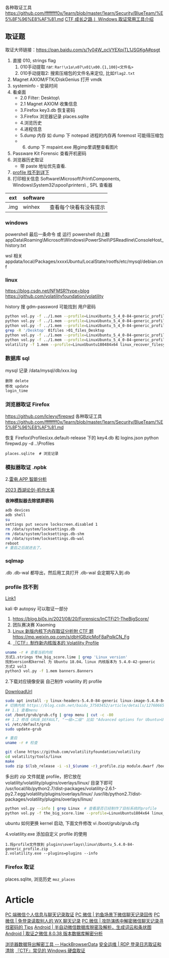 各种取证工具 https://github.com/ffffffff0x/1earn/blob/master/1earn/Security/BlueTeam/%E5%8F%96%E8%AF%81.md
[CTF 成长之路丨 Windows 取证常用工具介绍](https://mp.weixin.qq.com/s/e1HzaeoKQLplGbmKN6cWYA)

## 取证题

取证大师链接：https://pan.baidu.com/s/1y04W_ocVYEXpiTL1JSGKgA#psgt

1. 直接 010, strings flag
   1. 010手动提取 rar: `Rar!\x1a\x07\x01\x00.{1,100}<文件名>`
   1. 010手动提取2: 搜索压缩包的文件名来定位, 比如`flag2.txt`
1. Magnet AXIOM/FTK/DiskGenius 打开 vmdk
1. systeminfo - 安装时间
1. 看桌面
   - 2.0 Filter: Desktop\
   - 2.1 Magnet AXIOM 收集信息
   - 3.Firefox key3.db 恢复密码
   - 3.Firefox 浏览器记录 places.sqlite
   - 4.浏览历史
   - 4.进程信息
   - 5.dump 内存 如 dump 下 notepad 进程的内存再 foremost 可能得压缩包
   - 6. dump 下 mspaint.exe 用gimp里调整查看图片
2. Passware Kit Forensic 查看开机密码
1. 浏览器历史取证
   - 带 paste 地址优先查看.
1. [profile 找不到详下 ](#profile-找不到)
1. 打印相关信息 Software\Microsoft\Print\Components, Windows\System32\spool\printers\ , SPL 查看器

| ext  | software |                        |
| ---- | -------- | ---------------------- |
| .img | winhex   | 查看每个块看有没有提示 |

### windows

powershell 最后一条命令 或 运行 powershell 向上翻
appData\Roaming\Microsoft\Windows\PowerShell\PSReadline\ConsoleHost_history.txt

wsl 相关
appdata/local/Packages/xxxxUbuntu/LocalState/rootfs/etc/mysql/debian.cnf

### linux

https://blog.csdn.net/NFMSR?type=blog
https://github.com/volatilityfoundation/volatility

history
搜 gdm-password 可能找到 用户密码

```sh
python vol.py -f ../1.mem --profile=LinuxUbuntu_5_4_0-84-generic_profilex64 linux_banner
python vol.py -f ../1.mem --profile=LinuxUbuntu_5_4_0-84-generic_profilex64 linux_bash >02_bash
python vol.py -f ../1.mem --profile=LinuxUbuntu_5_4_0-84-generic_profilex64 linux_enumerate_files >01files
grep -R '/Desktop' 01files >01_files_Desktop
python vol.py -f ../1.mem --profile=LinuxUbuntu_5_4_0-84-generic_profilex64 linux_find_file -F "/home/bob/Desktop/app.py"
python vol.py -f ../1.mem --profile=LinuxUbuntu_5_4_0-84-generic_profilex64 linux_find_file -i 0xffff97ce37a94568 -O secret.zip
volatility -f 1.mem --profile=LinuxUbuntu180484x64 linux_recover_filesystem -D filesystem # 导出全部缓存文件
```

### 数据库 sql

mysql 记录
/data/mysql/db/xxx.log

```
删除 delete
修改 update
login_time
```

### 浏览器取证 Firefox

https://github.com/lclevy/firepwd
各种取证工具 https://github.com/ffffffff0x/1earn/blob/master/1earn/Security/BlueTeam/%E5%8F%96%E8%AF%81.md

恢复 Firefox\Profiles\xx.default-release 下的 key4.db 和 logins.json
python firepwd.py -d ..\Profiles

```
places.sqlite  # 浏览记录
```

### 模拟器取证 .npbk

2.[雷电 APP 智能分析](https://www.forensix.cn/products/info.aspx?itemid=1127&lcid=5)

[2023 西湖论剑-机你太美](https://mp.weixin.qq.com/s/vSI5nTZVcwm5qwh2iwomcg)

**夜神模拟器去除锁屏密码**

```sh
adb devices
adb shell
su
settings put secure lockscreen.disabled 1
rm /data/system/locksettings.db
rm /data/system/locksettings.db-shm
rm /data/system/locksettings.db-wal
reboot
# 重启之后就进去了。
```

### sqlmap

.db .db-wal 都导出，然后用工具打开
.db-wal 会定期写入到.db

### profile 找不到
[Link1](https://heisenberk.github.io/Profile-Memory-Dump/)

kali 中 autopsy 可以取证一部分

1. https://blog.bi0s.in/2021/08/20/Forensics/InCTFi21-TheBigScore/
2. 团队赛决赛 Xiaoming
3. [Linux 新版内核下内存取证分析附 CTF 题](http://tttang.com/archive/1762/) https://mp.weixin.qq.com/s/dbHGBzjcMoF8aPqIkCN_Fg
4. [『CTF』制作新内核版本的 Volatility Profile](https://mp.weixin.qq.com/s/RWZ_MzPakLT63yYsO8mZ2w)

```sh
uname -r # 查看当前内核
方式1.strings the_big_score.lime | grep 'Linux version'
找到version和kernel 为 Ubuntu 18.04，linux 内核版本为 5.4.0-42-generic
方式2 vol3
python3 vol.py -f 1.mem banners.Banners
```

2.下载对应镜像安装 自己制作 volatility 的 profile

[DownloadUrl](https://mirrors.ustc.edu.cn/ubuntu/pool/main/l/linux-hwe-5.4/)

```bash
sudo apt install -y linux-headers-5.4.0-84-generic linux-image-5.4.0-84-generic dwarfdump build-essential git zip
# 切换内核 https://blog.csdn.net/baidu_37503452/article/details/127606656  ,  GRUB_DEFAULT="第一级菜单>第二级菜单”
## 1.1 查看menu
cat /boot/grub/grub.cfg | grep menu | cut -c -80
## 1.2 修改 GRUB_DEFAULT, "一级>二级" 比如 "Advanced options for Ubuntu>Ubuntu, with Linux 5.4.0-42-generic"
vi /etc/default/grub
sudo update-grub

# 重启
uname -r # 检查

git clone https://github.com/volatilityfoundation/volatility
cd volatility/tools/linux
make
sudo zip $(lsb_release -i -s)_$(uname -r)_profile.zip module.dwarf /boot/System.map-$(uname -r)
```

多出的 zip 文件就是 profile，把它放在 volatility/volatility/plugins/overlays/linux/ 目录下即可
/usr/local/lib/python2.7/dist-packages/volatility-2.6.1-py2.7.egg/volatility/plugins/overlays/linux/
/usr/lib/python2.7/dist-packages/volatility/plugins/overlays/linux/

```sh
python vol.py --info | grep Linux  # 查看是否已经制作了目标系统的profile
python vol.py -f the_big_score.lime --profile=LinuxUbuntu1804x64 linux_bash
```

ubuntu 如何更换 kernel 启动, 下面文件修改
vi /boot/grub/grub.cfg

4.volatility.exe 添加自定义 profile 的使用

```
1.将profile文件放到 plugins\overlays\linux\Ubuntu_5.4.0-84-generic_profile.zip
2.volatility.exe --plugins=plugins --info
```

### Firefox 取证

places.sqlite, 浏览历史 `moz_places`

# Article

[PC 端微信个人信息与聊天记录取证](https://mp.weixin.qq.com/s/FPcIrouEAM_2RNZhfSRgoQ)
[PC 微信 | 钓鱼场景下微信聊天记录回传](https://mp.weixin.qq.com/s/ROCTBw8hM8mDEuIq5Vyhsg)
[PC 微信 | 免登录读取别人的 WX 聊天记录](https://mp.weixin.qq.com/s/ub1eQespid6BeODGM7kh8w)
[PC 微信 | 攻防演练中解密微信聊天记录寻找密码的 Tips](https://mp.weixin.qq.com/s/kG7Wlp3XwOlQQqNPEXOmiQ)
[Android | 半自动微信数据库脱密及解析，生成词云和条状图 ](https://www.52pojie.cn/thread-1724737-1-1.html)
[Android | 取证之微信 8.0.38 版本数据库解密分析](https://mp.weixin.qq.com/s/OAzhnQPd_sHT5J1oMrrKFw)

[浏览器数据导出解密工具 -- HackBrowserData](https://github.com/moonD4rk/HackBrowserData)
[安全运维 | RDP 登录日志取证和清除](https://mp.weixin.qq.com/s/7504YsCEEfiM8uXQVCGRqA)
[『CTF』常见的 Windows 硬盘取证](https://mp.weixin.qq.com/s/iIf44oW_dn5RRFSq5mMqlA)
